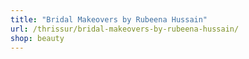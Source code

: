 ```yaml
---
title: "Bridal Makeovers by Rubeena Hussain"
url: /thrissur/bridal-makeovers-by-rubeena-hussain/
shop: beauty
---
```

